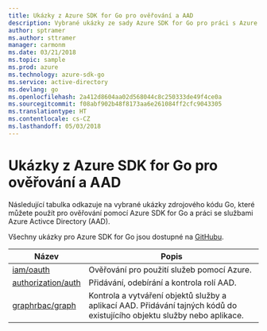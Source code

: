 ```yaml
---
title: Ukázky z Azure SDK for Go pro ověřování a AAD
description: Vybrané ukázky ze sady Azure SDK for Go pro práci s Azure Active Directory (AAD) a ověřováním
author: sptramer
ms.author: sttramer
manager: carmonm
ms.date: 03/21/2018
ms.topic: sample
ms.prod: azure
ms.technology: azure-sdk-go
ms.service: active-directory
ms.devlang: go
ms.openlocfilehash: 2a412d8604aa02d568044c8c250333de49f4ce0a
ms.sourcegitcommit: f08abf902b48f8173aa6e261084ff2cfc9043305
ms.translationtype: HT
ms.contentlocale: cs-CZ
ms.lasthandoff: 05/03/2018
---
```

# <a name="azure-sdk-for-go-samples-for-authentication-and-aad"></a>Ukázky z Azure SDK for Go pro ověřování a AAD

Následující tabulka odkazuje na vybrané ukázky zdrojového kódu Go, které můžete použít pro ověřování pomocí Azure SDK for Go a práci se službami Azure Activce Directory (AAD). 

Všechny ukázky pro Azure SDK for Go jsou dostupné na [GitHubu](https://github.com/Azure-Samples/azure-sdk-for-go-samples).

| Název | Popis |
|------|-------------|
| [iam/oauth](https://github.com/Azure-Samples/azure-sdk-for-go-samples/blob/master/iam/oauth.go) | Ověřování pro použití služeb pomocí Azure. |
| [authorization/auth](https://github.com/Azure-Samples/azure-sdk-for-go-samples/blob/master/authorization/auth.go) | Přidávání, odebírání a kontrola rolí AAD. |
| [graphrbac/graph](https://github.com/Azure-Samples/azure-sdk-for-go-samples/blob/master/graphrbac/graph.go) | Kontrola a vytváření objektů služby a aplikací AAD. Přidávání tajných kódů do existujícího objektu služby nebo aplikace. |
